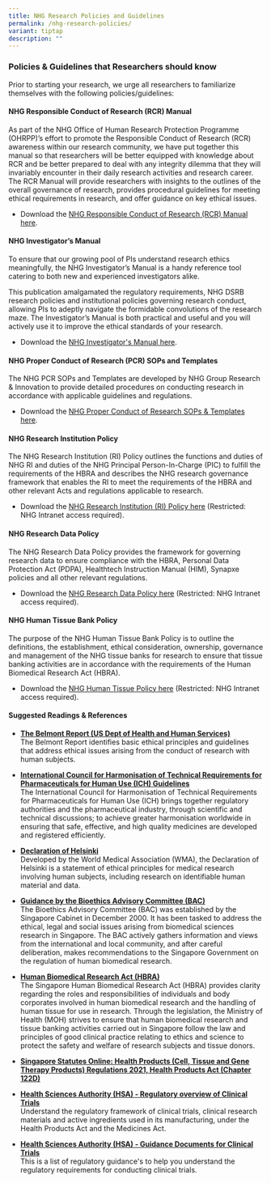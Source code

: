 ```yaml
---
title: NHG Research Policies and Guidelines
permalink: /nhg-research-policies/
variant: tiptap
description: ""
---
```

<h3><strong>Policies &amp; Guidelines that Researchers should know</strong></h3>
<p>Prior to starting your research, we urge all researchers to familiarize
themselves with the following policies/guidelines:</p>
<p></p>
<h4><strong>NHG Responsible Conduct of Research (RCR) Manual</strong></h4>
<p>As part of the NHG Office of Human Research Protection Programme (OHRPP)’s
effort to promote the Responsible Conduct of Research (RCR) awareness within
our research community, we have put together this manual so that researchers
will be better equipped with knowledge about RCR and be better prepared
to deal with any integrity dilemma that they will invariably encounter
in their daily research activities and research career. The RCR Manual
will provide researchers with insights to the outlines of the overall governance
of research, provides procedural guidelines for meeting ethical requirements
in research, and offer guidance on key ethical issues.</p>
<ul data-tight="true" class="tight">
<li>
<p>Download the <a href="/rcr-manual/" rel="noopener nofollow" target="_blank">NHG Responsible Conduct of Research (RCR) Manual here</a>.</p>
</li>
</ul>
<p></p>
<h4><strong>NHG Investigator’s Manual</strong></h4>
<p>To ensure that our growing pool of PIs understand research ethics meaningfully,
the NHG Investigator’s Manual is a handy reference tool catering to both
new and experienced investigators alike.</p>
<p>This publication amalgamated the regulatory requirements, NHG DSRB research
policies and institutional policies governing research conduct, allowing
PIs to adeptly navigate the formidable convolutions of the research maze.
The Investigator’s Manual is both practical and useful and you will actively
use it to improve the ethical standards of your research.</p>
<ul data-tight="true" class="tight">
<li>
<p>Download the <a href="/investigator-manual/" rel="noopener nofollow" target="_blank">NHG Investigator's Manual here</a>.</p>
</li>
</ul>
<p></p>
<h4><strong>NHG Proper Conduct of Research (PCR) SOPs and Templates</strong></h4>
<p>The NHG PCR SOPs and Templates are developed by NHG Group Research &amp;
Innovation to provide detailed procedures on conducting research in accordance
with applicable guidelines and regulations.</p>
<ul data-tight="true" class="tight">
<li>
<p>Download the <a href="/pcr-sop-templates/" rel="noopener nofollow" target="_blank">NHG Proper Conduct of Research SOPs &amp; Templates here</a>.</p>
</li>
</ul>
<p></p>
<h4><strong>NHG Research Institution Policy</strong></h4>
<p>The NHG Research Institution (RI) Policy outlines the functions and duties
of NHG RI and duties of the NHG Principal Person-In-Charge (PIC) to fulfill
the requirements of the HBRA and describes the NHG research governance
framework that enables the RI to meet the requirements of the HBRA and
other relevant Acts and regulations applicable to research.</p>
<ul data-tight="true" class="tight">
<li>
<p>Download the <a href="https://mynhg.nhg.com.sg/dept/RCU/Shared Library/Research Institution/NHG Research Institution (RI) Policy %5bAPPROVED%5d.pdf" rel="noopener nofollow" target="_blank">NHG Research Institution (RI) Policy here</a> (Restricted:
NHG Intranet access required).</p>
</li>
</ul>
<p></p>
<h4><strong>NHG Research Data Policy</strong></h4>
<p>The NHG Research Data Policy provides the framework for governing research
data to ensure compliance with the HBRA, Personal Data Protection Act (PDPA),
Healthtech Instruction Manual (HIM), Synapxe policies and all other relevant
regulations.</p>
<ul data-tight="true" class="tight">
<li>
<p>Download the <a href="https://mynhg.nhg.com.sg/dept/rcu/Shared Library/Research Data/NHG Research Data Policy.pdf?Web=1" rel="noopener nofollow" target="_blank">NHG Research Data Policy here</a> (Restricted:
NHG Intranet access required).</p>
</li>
</ul>
<p></p>
<h4><strong>NHG Human Tissue Bank Policy</strong></h4>
<p>The purpose of the NHG Human Tissue Bank Policy is to outline the definitions,
the establishment, ethical consideration, ownership, governance and management
of the NHG tissue banks for research to ensure that tissue banking activities
are in accordance with the requirements of the Human Biomedical Research
Act (HBRA).</p>
<ul data-tight="true" class="tight">
<li>
<p>Download the <a href="https://mynhg.nhg.com.sg/dept/RCU/Shared Library/Tissue Banking/1601-A02 NHG Policy for Tissue Banks.pdf" rel="noopener nofollow" target="_blank">NHG Human Tissue Policy here</a> (Restricted:
NHG Intranet access required).</p>
</li>
</ul>
<p></p>
<h4><strong>Suggested Readings &amp; References</strong></h4>
<p></p>
<ul data-tight="true" class="tight">
<li>
<p><strong><a href="https://www.hhs.gov/ohrp/regulations-and-policy/belmont-report/index.html" rel="noopener nofollow" target="_blank">The Belmont Report (US Dept of Health and Human Services)</a></strong>
<br>The Belmont Report identifies basic ethical principles and guidelines
that address ethical issues arising from the conduct of research with human
subjects.</p>
</li>
</ul>
<p></p>
<ul data-tight="true" class="tight">
<li>
<p><strong><a href="https://www.ich.org/page/ich-guidelines" rel="noopener nofollow" target="_blank">International Council for Harmonisation of Technical Requirements for Pharmaceuticals for Human Use (ICH) Guidelines</a><br></strong>The
International Council for Harmonisation of Technical Requirements for Pharmaceuticals
for Human Use (ICH) brings together regulatory authorities and the pharmaceutical
industry, through scientific and technical discussions; to achieve greater
harmonisation worldwide in ensuring that safe, effective, and high quality
medicines are developed and registered efficiently.</p>
</li>
</ul>
<p></p>
<ul data-tight="true" class="tight">
<li>
<p><strong><a href="https://www.wma.net/policies-post/wma-declaration-of-helsinki-ethical-principles-for-medical-research-involving-human-subjects/" rel="noopener nofollow" target="_blank">Declaration of Helsinki</a></strong>
<br>Developed by the World Medical Association (WMA), the Declaration of Helsinki
is a statement of ethical principles for medical research involving human
subjects, including research on identifiable human material and data.</p>
</li>
</ul>
<p></p>
<ul data-tight="true" class="tight">
<li>
<p><strong><a href="https://www.bioethics-singapore.gov.sg/" rel="noopener nofollow" target="_blank">Guidance by the Bioethics Advisory Committee (BAC)</a></strong>
<br>The Bioethics Advisory Committee (BAC) was established by the Singapore
Cabinet in December 2000. It has been tasked to address the ethical, legal
and social issues arising from biomedical sciences research in Singapore.
The BAC actively gathers information and views from the international and
local community, and after careful deliberation, makes recommendations
to the Singapore Government on the regulation of human biomedical research.</p>
</li>
</ul>
<p></p>
<ul data-tight="true" class="tight">
<li>
<p><strong><a href="https://www.moh.gov.sg/policies-and-legislation/human-biomedical-research-act" rel="noopener nofollow" target="_blank">Human Biomedical Research Act (HBRA)</a></strong>
<br>The Singapore Human Biomedical Research Act (HBRA) provides clarity regarding
the roles and responsibilities of individuals and body corporates involved
in human biomedical research and the handling of human tissue for use in
research. Through the legislation, the Ministry of Health (MOH) strives
to ensure that human biomedical research and tissue banking activities
carried out in Singapore follow the law and principles of good clinical
practice relating to ethics and science to protect the safety and welfare
of research subjects and tissue donors.</p>
</li>
</ul>
<p></p>
<ul data-tight="true" class="tight">
<li>
<p><strong><a href="https://sso.agc.gov.sg/SL-Supp/S104-2021/Published/20210217?DocDate=20210217" rel="noopener nofollow" target="_blank">Singapore Statutes Online: Health Products (Cell, Tissue and Gene Therapy Products) Regulations 2021, Health Products Act (Chapter 122D)</a></strong>
</p>
</li>
</ul>
<p></p>
<ul data-tight="true" class="tight">
<li>
<p><strong><a href="https://www.hsa.gov.sg/clinical-trials/overview" rel="noopener nofollow" target="_blank">Health Sciences Authority (HSA) - Regulatory overview of Clinical Trials</a></strong>
<br>Understand the regulatory framework of clinical trials, clinical research
materials and active ingredients used in its manufacturing, under the Health
Products Act and the Medicines Act.</p>
</li>
</ul>
<p></p>
<ul data-tight="true" class="tight">
<li>
<p><strong><a href="https://www.hsa.gov.sg/clinical-trials/regulatory-guidances" rel="noopener nofollow" target="_blank">Health Sciences Authority (HSA) - Guidance Documents for Clinical Trials</a></strong>
<br>This is a list of regulatory guidance's to help you understand the regulatory
requirements for conducting clinical trials.</p>
</li>
</ul>
<p></p>
<p></p>
<p></p>